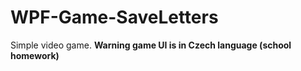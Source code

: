 # WPF-Game-SaveLetters
Simple video game.
 **Warning game UI is in Czech language (school homework)**
